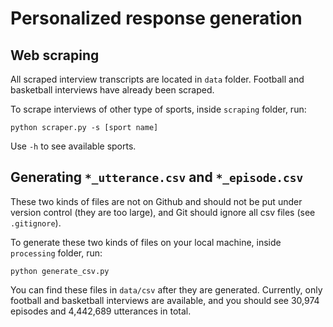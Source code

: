 # Personalized response generation

## Web scraping
All scraped interview transcripts are located in `data` folder. Football and basketball interviews have already been scraped.

To scrape interviews of other type of sports, inside `scraping` folder, run:

```python scraper.py -s [sport name]```

Use `-h` to see available sports.

## Generating `*_utterance.csv` and `*_episode.csv`
These two kinds of files are not on Github and should not be put under version control (they are too large), and Git should ignore all csv files (see `.gitignore`). 

To generate these two kinds of files on your local machine, inside `processing` folder, run:

```python generate_csv.py```

You can find these files in `data/csv` after they are generated. Currently, only football and basketball interviews are available, and you should see 30,974 episodes and 4,442,689 utterances in total.
